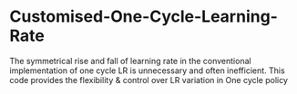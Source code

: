 # Customised-One-Cycle-Learning-Rate
The symmetrical rise and fall of learning rate in the conventional implementation of one cycle LR is unnecessary and often inefficient. This code provides the flexibility & control over LR variation in One cycle policy
